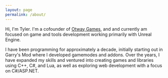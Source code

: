 ```yaml
---
layout: page
permalink: /about/
---
```


Hi, I'm Tyler. I'm a cofounder of [Otway Games](https://otway.games), and and currently am focused on game and tools development working primarily with Unreal Engine.

I have been programming for approximately a decade, initially starting out in Garry's Mod where I developed gamemodes and addons. Over the years, I have expanded my skills and ventured into creating games and libraries using C++, C#, and Lua, as well as exploring web development with a focus on C#/ASP.NET.